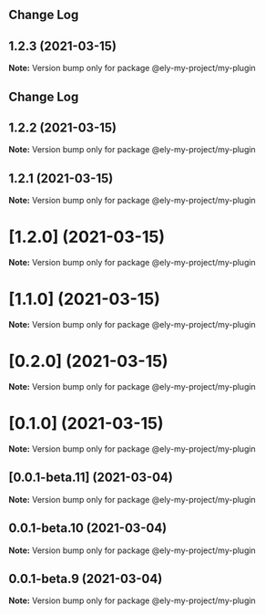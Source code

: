 ## Change Log 
## 1.2.3 (2021-03-15)

**Note:** Version bump only for package @ely-my-project/my-plugin





## Change Log 
## 1.2.2 (2021-03-15)

**Note:** Version bump only for package @ely-my-project/my-plugin





## 1.2.1 (2021-03-15)

**Note:** Version bump only for package @ely-my-project/my-plugin





# [1.2.0] (2021-03-15)

**Note:** Version bump only for package @ely-my-project/my-plugin





# [1.1.0] (2021-03-15)

**Note:** Version bump only for package @ely-my-project/my-plugin





# [0.2.0] (2021-03-15)

**Note:** Version bump only for package @ely-my-project/my-plugin





# [0.1.0] (2021-03-15)

**Note:** Version bump only for package @ely-my-project/my-plugin





## [0.0.1-beta.11] (2021-03-04)

**Note:** Version bump only for package @ely-my-project/my-plugin





## 0.0.1-beta.10 (2021-03-04)

**Note:** Version bump only for package @ely-my-project/my-plugin





## 0.0.1-beta.9 (2021-03-04)

**Note:** Version bump only for package @ely-my-project/my-plugin

